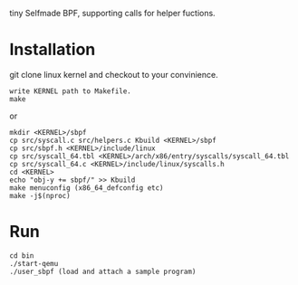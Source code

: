 tiny Selfmade BPF, supporting calls for helper fuctions.

# Installation

git clone linux kernel and checkout to your convinience.
```
write KERNEL path to Makefile.
make
```
or
```
mkdir <KERNEL>/sbpf
cp src/syscall.c src/helpers.c Kbuild <KERNEL>/sbpf
cp src/sbpf.h <KERNEL>/include/linux
cp src/syscall_64.tbl <KERNEL>/arch/x86/entry/syscalls/syscall_64.tbl
cp src/syscall_64.c <KERNEL>/include/linux/syscalls.h
cd <KERNEL>
echo "obj-y += sbpf/" >> Kbuild
make menuconfig (x86_64_defconfig etc)
make -j$(nproc)
```

# Run
```
cd bin
./start-qemu
./user_sbpf (load and attach a sample program)
```
